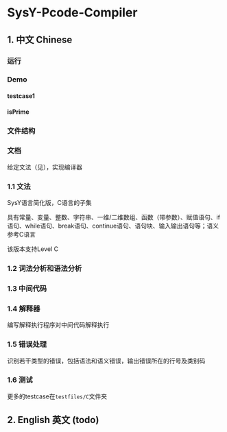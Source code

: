 # SysY-Pcode-Compiler

## 1. 中文 Chinese

### 运行

### Demo

#### testcase1

#### isPrime

### 文件结构



### 文档

给定文法（见），实现编译器

### 1.1 文法

SysY语言简化版，C语言的子集

具有常量、变量、整数、字符串、一维/二维数组、函数（带参数）、赋值语句、if语句、while语句、break语句、continue语句、语句块、输入输出语句等；语义参考C语言

该版本支持Level C

### 1.2 词法分析和语法分析

### 1.3 中间代码

### 1.4 解释器

编写解释执行程序对中间代码解释执行

### 1.5 错误处理

识别若干类型的错误，包括语法和语义错误，输出错误所在的行号及类别码

### 1.6 测试

更多的testcase在`testfiles/C`文件夹

## 2. English 英文 (todo)